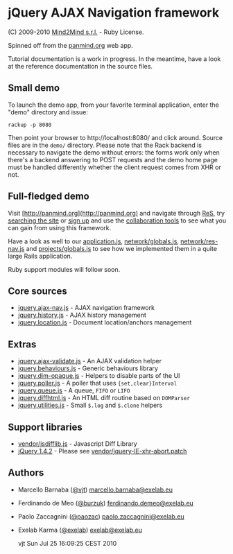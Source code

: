 jQuery AJAX Navigation framework
================================

(C) 2009-2010 [Mind2Mind s.r.l.](http://mind2mind.is) - Ruby License.

Spinned off from the [panmind.org](http://panmind.org) web app.

Tutorial documentation is a work in progress. In the
meantime, have a look at the reference documentation
in the source files.

Small demo
----------

To launch the demo app, from your favorite terminal application,
enter the "demo" directory and issue:

    rackup -p 8080

Then point your browser to http://localhost:8080/ and click around.
Source files are in the `demo/` directory. Please note that the Rack
backend is necessary to navigate the demo without errors: the forms
work only when there's a backend answering to POST requests and the
demo home page must be handled differently whether the client request
comes from XHR or not.

Full-fledged demo
-----------------

Visit [http://panmind.org](http://panmind.org) and navigate through [ReS](http://panmind.org/search/res),
try [searching the site](http://panmind.org/search) or [sign up](http://panmind.org/signup) and use the
[collaboration tools](http://panmind.org/tour/collaborate) to see what you can gain from using this framework.

Have a look as well to our
[application.js](http://panmind.org/javascripts/application.js),
[network/globals.js](http://panmind.org/javascripts/network/globals.js),
[network/res-nav.js](http://panmind.org/javascripts/network/res-nav.js) and
[projects/globals.js](http://panmind.org/javascripts/projects/globals.js) to
see how we implemented them in a quite large Rails application.

Ruby support modules will follow soon.

Core sources
------------

  * [jquery.ajax-nav.js](blob/master/jquery.ajax-nav.js) - AJAX navigation framework
  * [jquery.history.js](blob/master/jquery.history.js)   - AJAX history management
  * [jquery.location.js](blob/master/jquery.location.js) - Document location/anchors management

Extras
------

  * [jquery.ajax-validate.js](blob/master/jquery.ajax-validate.js) - An AJAX validation helper
  * [jquery.behaviours.js](blob/master/jquery.behaviours.js)       - Generic behaviours library
  * [jquery.dim-opaque.js](blob/master/jquery.dim-opaque.js)       - Helpers to disable parts of the UI
  * [jquery.poller.js](blob/master/jquery.poller.js)               - A poller that uses `{set,clear}Interval`
  * [jquery.queue.js](blob/master/jquery.queue.js)                 - A queue, `FIFO` or `LIFO`
  * [jquery.diffhtml.js](blob/master/jquery.diffhtml.js)           - An HTML diff routine based on `DOMParser`
  * [jquery.utilities.js](blob/master/jquery.utilities.js)         - Small `$.log` and `$.clone` helpers

Support libraries
-----------------

  * [vendor/jsdifflib.js](blob/master/vendor/jsdifflib.js) - Javascript Diff Library
  * [jQuery 1.4.2](http://jquery.com)                      - Please see [vendor/jquery-IE-xhr-abort.patch](blob/master/vendor/jquery-IE-xhr-abort.patch)

Authors
-------

  * Marcello Barnaba  ([@vjt](http://twitter.com/vjt))       <marcello.barnaba@exelab.eu>
  * Ferdinando de Meo ([@burzuk](http://twitter.com/burzuk)) <ferdinando.demeo@exelab.eu>
  * Paolo Zaccagnini  ([@paozac](http://twitter.com/paozac)) <paolo.zaccagnini@exelab.eu>
  * Exelab Karma      ([@exelab](http://twitter.com/exelab)) <exelab@exelab.eu>

    vjt  Sun Jul 25 16:09:25 CEST 2010

